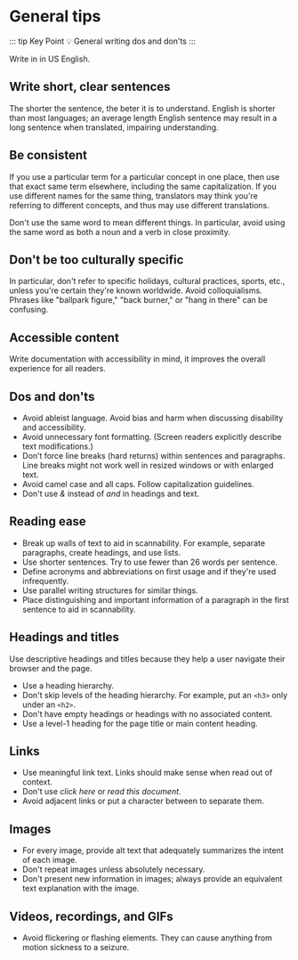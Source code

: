 # General tips

::: tip Key Point
:bulb: General writing dos and don'ts
:::

Write in in US English.

## Write short, clear sentences

The shorter the sentence, the beter it is to understand.
English is shorter than most languages; an average length English sentence may result in a long sentence when translated, impairing understanding.

## Be consistent

If you use a particular term for a particular concept in one place, then use that exact same term elsewhere, including the same capitalization.
If you use different names for the same thing, translators may think you're referring to different concepts, and thus may use different translations.

Don't use the same word to mean different things.
In particular, avoid using the same word as both a noun and a verb in close proximity.

## Don't be too culturally specific

In particular, don't refer to specific holidays, cultural practices, sports, etc., unless you're certain they're known worldwide.
Avoid colloquialisms.
Phrases like "ballpark figure," "back burner," or "hang in there" can be confusing.

## Accessible content

Write documentation with accessibility in mind, it improves the overall experience for all readers.

## Dos and don'ts

- Avoid ableist language. Avoid bias and harm when discussing disability and accessibility.
- Avoid unnecessary font formatting. (Screen readers explicitly describe text modifications.)
- Don’t force line breaks (hard returns) within sentences and paragraphs. Line breaks might not work well in resized windows or with enlarged text.
- Avoid camel case and all caps. Follow capitalization guidelines.
- Don't use *&* instead of *and* in headings and text.

## Reading ease

- Break up walls of text to aid in scannability. For example, separate paragraphs, create headings, and use lists.
- Use shorter sentences. Try to use fewer than 26 words per sentence.
- Define acronyms and abbreviations on first usage and if they're used infrequently.
- Use parallel writing structures for similar things.
- Place distinguishing and important information of a paragraph in the first sentence to aid in scannability.

## Headings and titles

Use descriptive headings and titles because they help a user navigate their browser and the page.

- Use a heading hierarchy.
- Don't skip levels of the heading hierarchy. For example, put an `<h3>` only under an `<h2>`.
- Don't have empty headings or headings with no associated content.
- Use a level-1 heading for the page title or main content heading.

## Links

- Use meaningful link text. Links should make sense when read out of context.
- Don't use *click here* or *read this document*.
- Avoid adjacent links or put a character between to separate them.

## Images

- For every image, provide alt text that adequately summarizes the intent of each image.
- Don't repeat images unless absolutely necessary.
- Don't present new information in images; always provide an equivalent text explanation with the image.

## Videos, recordings, and GIFs

- Avoid flickering or flashing elements. They can cause anything from motion sickness to a seizure.
